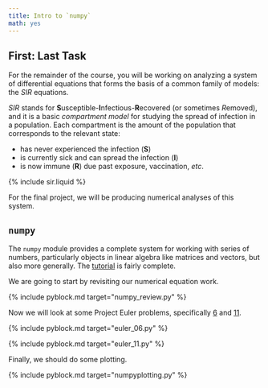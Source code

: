 ```yaml
---
title: Intro to `numpy`
math: yes
---
```


## First: Last Task

For the remainder of the course, you will be working on analyzing a system of
differential equations that forms the basis of a common family of models:
the *SIR* equations.

*SIR* stands for **S**usceptible-**I**nfectious-**R**ecovered (or sometimes
*R*emoved), and it is a basic *compartment model* for studying the spread of infection
in a population.  Each compartment is the amount of the population that corresponds
to the relevant state:

 - has never experienced the infection (**S**)
 - is currently sick and can spread the infection (**I**)
 - is now immune (**R**) due past exposure, vaccination, *etc*.

{% include sir.liquid %}

For the final project, we will be producing numerical analyses of this system.

## `numpy`

The `numpy` module provides a complete system for working with series of numbers,
particularly objects in linear algebra like matrices and vectors, but also more
generally.  The [tutorial](http://wiki.scipy.org/Tentative_NumPy_Tutorial) is
fairly complete.

We are going to start by revisiting our numerical equation work.

{% include pyblock.md target="numpy_review.py" %}

Now we will look at some Project Euler problems, specifically [6](https://projecteuler.net/problem=6)
and [11](https://projecteuler.net/problem=11).

{% include pyblock.md target="euler_06.py" %}

{% include pyblock.md target="euler_11.py" %}

Finally, we should do some plotting.

{% include pyblock.md target="numpyplotting.py" %}
